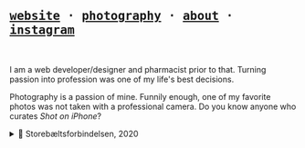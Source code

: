 [website]: https://johannschopplich.com

<h2>
  <samp>
    <a href="https://johannschopplich.com">website</a> ·
    <a href="https://johannschopplich.com/en/photography">photography</a> ·
    <a href="https://johannschopplich.com/en/about">about</a> ·
    <a href="https://instagram.com/johannschopplich">instagram</a>
  </samp>
</h2>

<br>

I am a web developer/designer and pharmacist prior to that. Turning passion into profession was one of my life's best decisions.

Photography is a passion of mine. Funnily enough, one of my favorite photos was not taken with a professional camera. Do you know anyone who curates _Shot on iPhone_?

<details>
  <summary>🌁 Storebæltsforbindelsen, 2020</summary>

  ![Great Belt Fixed Link](./.github/johann-schopplich-great-belt-bridge-2020.jpg)

</details>
